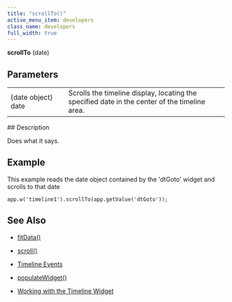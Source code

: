 ```yaml
---
title: "scrollTo()"
active_menu_item: developers
class_name: developers
full_width: true
---
```



**scrollTo** (date)

## Parameters

<table>
<tr>
<td width="166">
{date object} date

</td>
<td width="1">
</td>
<td width="740">
Scrolls the timeline display, locating the specified date in the center of the timeline area.

</td>
</tr>
</table>
## Description

Does what it says.

## Example

This example reads the date object contained by the 'dtGoto' widget and scrolls to that date

    app.w('timeline1').scrollTo(app.getValue('dtGoto'));
   

## See Also

 - [fitData()](/developers/user-guide/scripting-apis/client-api/widget-object-functions/timeline/fitdata)

 - [scroll()](/developers/user-guide/scripting-apis/client-api/widget-object-functions/timeline/scroll)

 - [Timeline Events](/developers/user-guide/scripting-apis/client-api/widget-object-functions/timeline/eventstimeline)

 - [populateWidget()](/developers/user-guide/scripting-apis/client-api/widget-data-state-manipulation/populatewidget/)

 - [Working with the Timeline Widget](/developers/user-guide/product-guide/advanced-important-widgets/working-with-the-timeline-widget/)

